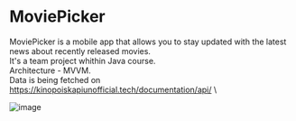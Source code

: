 # MoviePicker
MoviePicker is a mobile app that allows you to stay updated with the latest news about recently released movies.\
It's a team project whithin Java course.\
Architecture - MVVM.\
Data is being fetched on https://kinopoiskapiunofficial.tech/documentation/api/ \

![image](https://github.com/AlexAndrovSPBSTU/MoviePicker/assets/99359772/69327b23-b3b0-4dcb-bd3f-2eaceee28251)
